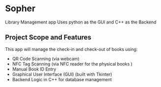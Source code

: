 # Sopher
Library Management app 
Uses python as the GUI and C++ as the Backend


## Project Scope and Features
This app will manage the check-in and check-out of books using:
- QR Code Scanning (via webcam)
- NFC Tag Scanning (via NFC reader for the physical books  ) 
- Manual Book ID Entry
- Graphical User Interface (GUI) (built with Tkinter)
- Backend Logic in C++ for database management


  
